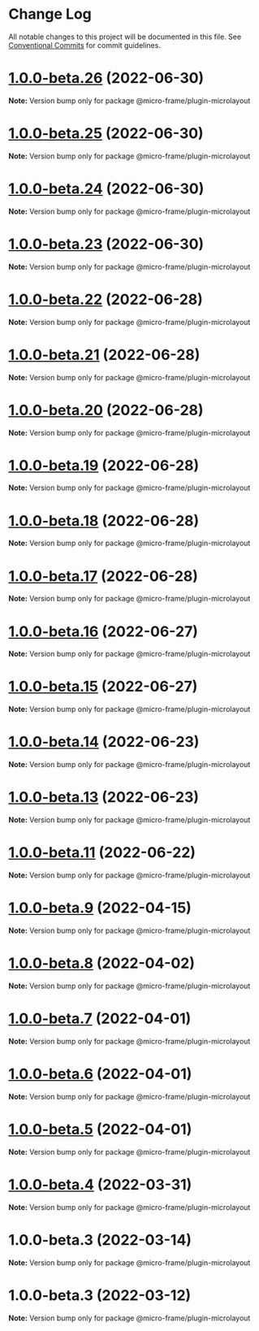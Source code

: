 # Change Log

All notable changes to this project will be documented in this file.
See [Conventional Commits](https://conventionalcommits.org) for commit guidelines.

# [1.0.0-beta.26](http://58.22.61.222:18001/bgtech-fe/micro-frame/compare/@micro-frame/plugin-microlayout@1.0.0-beta.25...@micro-frame/plugin-microlayout@1.0.0-beta.26) (2022-06-30)

**Note:** Version bump only for package @micro-frame/plugin-microlayout





# [1.0.0-beta.25](http://58.22.61.222:18001/bgtech-fe/micro-frame/compare/@micro-frame/plugin-microlayout@1.0.0-beta.24...@micro-frame/plugin-microlayout@1.0.0-beta.25) (2022-06-30)

**Note:** Version bump only for package @micro-frame/plugin-microlayout





# [1.0.0-beta.24](http://58.22.61.222:18001/bgtech-fe/micro-frame/compare/@micro-frame/plugin-microlayout@1.0.0-beta.23...@micro-frame/plugin-microlayout@1.0.0-beta.24) (2022-06-30)

**Note:** Version bump only for package @micro-frame/plugin-microlayout





# [1.0.0-beta.23](http://58.22.61.222:18001/bgtech-fe/micro-frame/compare/@micro-frame/plugin-microlayout@1.0.0-beta.22...@micro-frame/plugin-microlayout@1.0.0-beta.23) (2022-06-30)

**Note:** Version bump only for package @micro-frame/plugin-microlayout





# [1.0.0-beta.22](http://58.22.61.222:18001/bgtech-fe/micro-frame/compare/@micro-frame/plugin-microlayout@1.0.0-beta.21...@micro-frame/plugin-microlayout@1.0.0-beta.22) (2022-06-28)

**Note:** Version bump only for package @micro-frame/plugin-microlayout





# [1.0.0-beta.21](http://58.22.61.222:18001/bgtech-fe/micro-frame/compare/@micro-frame/plugin-microlayout@1.0.0-beta.20...@micro-frame/plugin-microlayout@1.0.0-beta.21) (2022-06-28)

**Note:** Version bump only for package @micro-frame/plugin-microlayout





# [1.0.0-beta.20](http://58.22.61.222:18001/bgtech-fe/micro-frame/compare/@micro-frame/plugin-microlayout@1.0.0-beta.19...@micro-frame/plugin-microlayout@1.0.0-beta.20) (2022-06-28)

**Note:** Version bump only for package @micro-frame/plugin-microlayout





# [1.0.0-beta.19](http://58.22.61.222:18001/bgtech-fe/micro-frame/compare/@micro-frame/plugin-microlayout@1.0.0-beta.18...@micro-frame/plugin-microlayout@1.0.0-beta.19) (2022-06-28)

**Note:** Version bump only for package @micro-frame/plugin-microlayout





# [1.0.0-beta.18](http://58.22.61.222:18001/bgtech-fe/micro-frame/compare/@micro-frame/plugin-microlayout@1.0.0-beta.17...@micro-frame/plugin-microlayout@1.0.0-beta.18) (2022-06-28)

**Note:** Version bump only for package @micro-frame/plugin-microlayout





# [1.0.0-beta.17](http://58.22.61.222:18001/bgtech-fe/micro-frame/compare/@micro-frame/plugin-microlayout@1.0.0-beta.16...@micro-frame/plugin-microlayout@1.0.0-beta.17) (2022-06-28)

**Note:** Version bump only for package @micro-frame/plugin-microlayout





# [1.0.0-beta.16](http://58.22.61.222:18001/bgtech-fe/micro-frame/compare/@micro-frame/plugin-microlayout@1.0.0-beta.15...@micro-frame/plugin-microlayout@1.0.0-beta.16) (2022-06-27)

**Note:** Version bump only for package @micro-frame/plugin-microlayout





# [1.0.0-beta.15](http://58.22.61.222:18001/bgtech-fe/micro-frame/compare/@micro-frame/plugin-microlayout@1.0.0-beta.14...@micro-frame/plugin-microlayout@1.0.0-beta.15) (2022-06-27)

**Note:** Version bump only for package @micro-frame/plugin-microlayout





# [1.0.0-beta.14](http://58.22.61.222:18001/bgtech-fe/micro-frame/compare/@micro-frame/plugin-microlayout@1.0.0-beta.13...@micro-frame/plugin-microlayout@1.0.0-beta.14) (2022-06-23)

**Note:** Version bump only for package @micro-frame/plugin-microlayout





# [1.0.0-beta.13](http://58.22.61.222:18001/bgtech-fe/micro-frame/compare/@micro-frame/plugin-microlayout@1.0.0-beta.11...@micro-frame/plugin-microlayout@1.0.0-beta.13) (2022-06-23)

**Note:** Version bump only for package @micro-frame/plugin-microlayout





# [1.0.0-beta.11](http://58.22.61.222:18001/bgtech-fe/micro-frame/compare/@micro-frame/plugin-microlayout@1.0.0-beta.9...@micro-frame/plugin-microlayout@1.0.0-beta.11) (2022-06-22)

**Note:** Version bump only for package @micro-frame/plugin-microlayout





# [1.0.0-beta.9](http://58.22.61.222:18001/bgtech-fe/micro-frame/compare/@micro-frame/plugin-microlayout@1.0.0-beta.8...@micro-frame/plugin-microlayout@1.0.0-beta.9) (2022-04-15)

**Note:** Version bump only for package @micro-frame/plugin-microlayout





# [1.0.0-beta.8](http://58.22.61.222:18001/bgtech-fe/micro-frame/compare/@micro-frame/plugin-microlayout@1.0.0-beta.7...@micro-frame/plugin-microlayout@1.0.0-beta.8) (2022-04-02)

**Note:** Version bump only for package @micro-frame/plugin-microlayout





# [1.0.0-beta.7](http://58.22.61.222:18001/bgtech-fe/micro-frame/compare/@micro-frame/plugin-microlayout@1.0.0-beta.6...@micro-frame/plugin-microlayout@1.0.0-beta.7) (2022-04-01)

**Note:** Version bump only for package @micro-frame/plugin-microlayout





# [1.0.0-beta.6](http://58.22.61.222:18001/bgtech-fe/micro-frame/compare/@micro-frame/plugin-microlayout@1.0.0-beta.5...@micro-frame/plugin-microlayout@1.0.0-beta.6) (2022-04-01)

**Note:** Version bump only for package @micro-frame/plugin-microlayout





# [1.0.0-beta.5](http://58.22.61.222:18001/bgtech-fe/micro-frame/compare/@micro-frame/plugin-microlayout@1.0.0-beta.4...@micro-frame/plugin-microlayout@1.0.0-beta.5) (2022-04-01)

**Note:** Version bump only for package @micro-frame/plugin-microlayout





# [1.0.0-beta.4](http://58.22.61.222:18001/bgtech-fe/micro-frame/compare/@micro-frame/plugin-microlayout@1.0.0-beta.3...@micro-frame/plugin-microlayout@1.0.0-beta.4) (2022-03-31)

**Note:** Version bump only for package @micro-frame/plugin-microlayout





# 1.0.0-beta.3 (2022-03-14)

**Note:** Version bump only for package @micro-frame/plugin-microlayout





# 1.0.0-beta.3 (2022-03-12)

**Note:** Version bump only for package @micro-frame/plugin-microlayout
